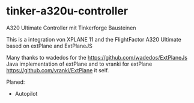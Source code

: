 # tinker-a320u-controller
A320 Ultimate Controller mit Tinkerforge Bausteinen

This is a integration von XPLANE 11 and the FlightFactor A320 Ultimate based on extPlane and ExtPlaneJS

Many thanks to wadedos for the https://github.com/wadedos/ExtPlaneJs Java implementation of extPlane and to vranki for extPlane https://github.com/vranki/ExtPlane it self.



Planed:
- Autopilot
